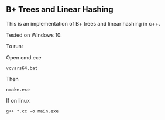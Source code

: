 ## B+ Trees and Linear Hashing

This is an implementation of B+ trees and linear hashing in c++.

Tested on Windows 10.

To run:

Open cmd.exe
```shell
vcvars64.bat
```

Then

```shell
nmake.exe
```

If on linux

```shell
g++ *.cc -o main.exe
```
